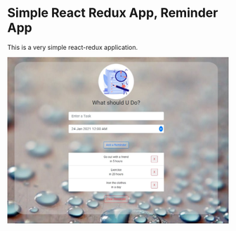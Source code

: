 # Simple React Redux App, Reminder App
This is a very simple react-redux application.

<img src="playGround/ReminderApp.jpg"/>

